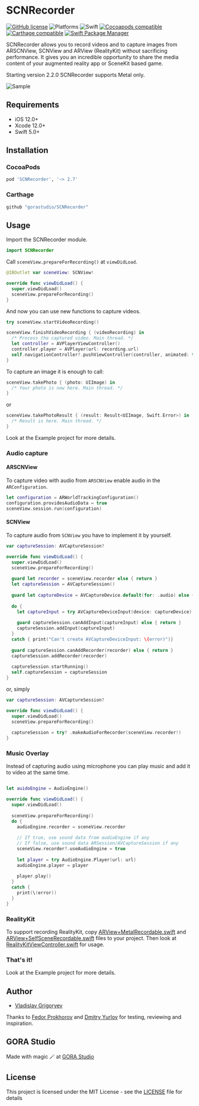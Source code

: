 # SCNRecorder

[![GitHub license](https://img.shields.io/badge/license-MIT-lightgrey.svg)](https://raw.githubusercontent.com/gorastudio/SCNRecorder/master/LICENSE.md)
![Platforms](https://img.shields.io/cocoapods/p/SCNRecorder.svg)
![Swift](https://img.shields.io/badge/swift-5.2-red.svg)
[![Cocoapods compatible](https://img.shields.io/cocoapods/v/SCNRecorder.svg)](https://cocoapods.org/pods/SCNRecorder)
[![Carthage compatible](https://img.shields.io/badge/Carthage-compatible-4BC51D.svg?style=flat)](https://github.com/Carthage/Carthage)
[![Swift Package Manager](https://img.shields.io/badge/Swift_Package_Manager-compatible-orange?style=flat-square)](https://img.shields.io/badge/Swift_Package_Manager-compatible-orange?style=flat-square)

SCNRecorder allows you to record videos and to capture images from ARSCNView, SCNView and ARView (RealityKit) without sacrificing performance. It gives you an incredible opportunity to share the media content of your augmented reality app or SceneKit based game.

Starting version 2.2.0 SCNRecorder supports Metal only. 

![Sample](/images/sample2.gif?raw=true )

## Requirements

- iOS 12.0+
- Xcode 12.0+
- Swift 5.0+

## Installation

### CocoaPods

```ruby
pod 'SCNRecorder', '~> 2.7'
```

### Carthage

```ruby
github "gorastudio/SCNRecorder"
```

## Usage

Import the SCNRecorder module.

```swift
import SCNRecorder
```

Call `sceneView.prepareForRecording()` at `viewDidLoad`.

```swift
@IBOutlet var sceneView: SCNView!

override func viewDidLoad() {
  super.viewDidLoad()
  sceneView.prepareForRecording()
}
```

And now you can use new functions to capture videos.

```swift
try sceneView.startVideoRecording()
```

```swift
sceneView.finishVideoRecording { (videoRecording) in 
  /* Process the captured video. Main thread. */
  let controller = AVPlayerViewController()
  controller.player = AVPlayer(url: recording.url)
  self.navigationController?.pushViewController(controller, animated: true)
}
```

To capture an image it is enough to call:

```swift
sceneView.takePhoto { (photo: UIImage) in
  /* Your photo is now here. Main thread. */
}
```
or
```swift
sceneView.takePhotoResult { (result: Result<UIImage, Swift.Error>) in
  /* Result is here. Main thread. */
}
```

Look at the Example project for more details.

### Audio capture

#### ARSCNView

To capture video with audio from `ARSCNView` enable audio in the `ARConfiguration`.

```swift
let configuration = ARWorldTrackingConfiguration()
configuration.providesAudioData = true
sceneView.session.run(configuration)
```

#### SCNView

To capture audio from `SCNView` you have to implement it by yourself.

```swift
var captureSession: AVCaptureSession?

override func viewDidLoad() {
  super.viewDidLoad()
  sceneView.prepareForRecording()
  
  guard let recorder = sceneView.recorder else { return }
  let captureSession = AVCaptureSession()
  
  guard let captureDevice = AVCaptureDevice.default(for: .audio) else { return }
  
  do {
    let captureInput = try AVCaptureDeviceInput(device: captureDevice)
    
    guard captureSession.canAddInput(captureInput) else { return }
    captureSession.addInput(captureInput)
  }
  catch { print("Can't create AVCaptureDeviceInput: \(error)")}
  
  guard captureSession.canAddRecorder(recorder) else { return }
  captureSession.addRecorder(recorder)
  
  captureSession.startRunning()
  self.captureSession = captureSession
}
```
or, simply
```swift
var captureSession: AVCaptureSession?

override func viewDidLoad() {
  super.viewDidLoad()
  sceneView.prepareForRecording()
  
  captureSession = try? .makeAudioForRecorder(sceneView.recorder!)
}
```

### Music Overlay

Instead of capturing audio using microphone you can play music and add it to video at the same time.

```swift

let auidoEngine = AudioEngine()

override func viewDidLoad() {
  super.viewDidLoad()
  
  sceneView.prepareForRecording()
  do {
    audioEngine.recorder = sceneView.recorder
    
    // If true, use sound data from audioEngine if any
    // If false, use sound data ARSession/AVCaptureSession if any
    sceneView.recorder?.useAudioEngine = true
    
    let player = try AudioEngine.Player(url: url)
    audioEngine.player = player
    
    player.play()
  }
  catch { 
    print(\(error))
  }
}
```

### RealityKit

To support recording RealityKit, copy [ARView+MetalRecordable.swift](Example/Source/Content/RealityKit/ARView+MetalRecordable.swift) and [ARView+SelfSceneRecordable.swift](Example/Source/Content/RealityKit/ARView+SelfSceneRecordable.swift) files to your project.
Then look at [RealityKitViewController.swift](Example/Source/Content/RealityKit/RealityKitViewController.swift) for usage.

### That's it!

Look at the Example project for more details.

## Author

- [Vladislav Grigoryev](https://github.com/v-grigoriev)

Thanks to [Fedor Prokhorov](https://github.com/prokhorovxo) and [Dmitry Yurlov](https://github.com/demonukg) for testing, reviewing and inspiration.

## GORA Studio

Made with magic 🪄 at [GORA Studio](https://gora.studio/)

## License

This project is licensed under the MIT License - see the [LICENSE](LICENSE.md) file for details
